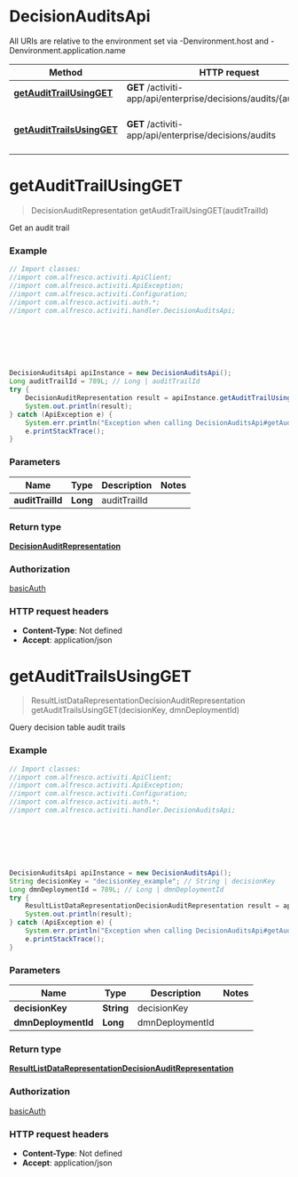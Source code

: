 # DecisionAuditsApi

All URIs are relative to the environment set via -Denvironment.host and -Denvironment.application.name

Method | HTTP request | Description
------------- | ------------- | -------------
[**getAuditTrailUsingGET**](DecisionAuditsApi.md#getAuditTrailUsingGET) | **GET** /activiti-app/api/enterprise/decisions/audits/{auditTrailId} | Get an audit trail
[**getAuditTrailsUsingGET**](DecisionAuditsApi.md#getAuditTrailsUsingGET) | **GET** /activiti-app/api/enterprise/decisions/audits | Query decision table audit trails

<a name="getAuditTrailUsingGET"></a>
# **getAuditTrailUsingGET**
> DecisionAuditRepresentation getAuditTrailUsingGET(auditTrailId)

Get an audit trail

### Example
```java
// Import classes:
//import com.alfresco.activiti.ApiClient;
//import com.alfresco.activiti.ApiException;
//import com.alfresco.activiti.Configuration;
//import com.alfresco.activiti.auth.*;
//import com.alfresco.activiti.handler.DecisionAuditsApi;







DecisionAuditsApi apiInstance = new DecisionAuditsApi();
Long auditTrailId = 789L; // Long | auditTrailId
try {
    DecisionAuditRepresentation result = apiInstance.getAuditTrailUsingGET(auditTrailId);
    System.out.println(result);
} catch (ApiException e) {
    System.err.println("Exception when calling DecisionAuditsApi#getAuditTrailUsingGET");
    e.printStackTrace();
}
```

### Parameters

Name | Type | Description  | Notes
------------- | ------------- | ------------- | -------------
 **auditTrailId** | **Long**| auditTrailId |

### Return type

[**DecisionAuditRepresentation**](DecisionAuditRepresentation.md)

### Authorization

[basicAuth](../README.md#basicAuth)

### HTTP request headers

 - **Content-Type**: Not defined
 - **Accept**: application/json

<a name="getAuditTrailsUsingGET"></a>
# **getAuditTrailsUsingGET**
> ResultListDataRepresentationDecisionAuditRepresentation getAuditTrailsUsingGET(decisionKey, dmnDeploymentId)

Query decision table audit trails

### Example
```java
// Import classes:
//import com.alfresco.activiti.ApiClient;
//import com.alfresco.activiti.ApiException;
//import com.alfresco.activiti.Configuration;
//import com.alfresco.activiti.auth.*;
//import com.alfresco.activiti.handler.DecisionAuditsApi;







DecisionAuditsApi apiInstance = new DecisionAuditsApi();
String decisionKey = "decisionKey_example"; // String | decisionKey
Long dmnDeploymentId = 789L; // Long | dmnDeploymentId
try {
    ResultListDataRepresentationDecisionAuditRepresentation result = apiInstance.getAuditTrailsUsingGET(decisionKey, dmnDeploymentId);
    System.out.println(result);
} catch (ApiException e) {
    System.err.println("Exception when calling DecisionAuditsApi#getAuditTrailsUsingGET");
    e.printStackTrace();
}
```

### Parameters

Name | Type | Description  | Notes
------------- | ------------- | ------------- | -------------
 **decisionKey** | **String**| decisionKey |
 **dmnDeploymentId** | **Long**| dmnDeploymentId |

### Return type

[**ResultListDataRepresentationDecisionAuditRepresentation**](ResultListDataRepresentationDecisionAuditRepresentation.md)

### Authorization

[basicAuth](../README.md#basicAuth)

### HTTP request headers

 - **Content-Type**: Not defined
 - **Accept**: application/json

